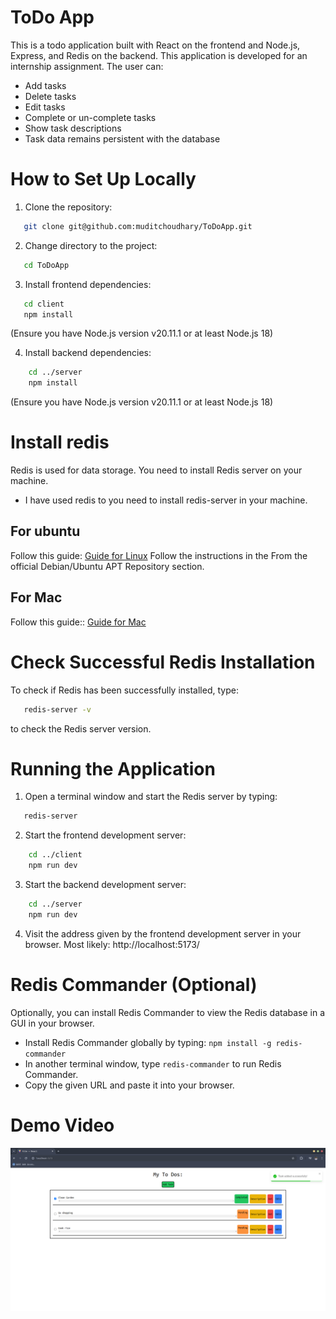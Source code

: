 # ToDo App

This is a todo application built with React on the frontend and Node.js, Express, and Redis on the backend. This application is developed for an internship assignment. The user can:

-   Add tasks
-   Delete tasks
-   Edit tasks
-   Complete or un-complete tasks
-   Show task descriptions
-   Task data remains persistent with the database

# How to Set Up Locally

1. Clone the repository:

```sh
   git clone git@github.com:muditchoudhary/ToDoApp.git
```

2. Change directory to the project:

```sh
   cd ToDoApp
```

3. Install frontend dependencies:

```sh
   cd client
   npm install
```

(Ensure you have Node.js version v20.11.1 or at least Node.js 18)

4. Install backend dependencies:

```sh
    cd ../server
    npm install
```

(Ensure you have Node.js version v20.11.1 or at least Node.js 18)

# Install redis

Redis is used for data storage. You need to install Redis server on your machine.

-   I have used redis to you need to install redis-server in your machine.

## For ubuntu

Follow this guide: [Guide for Linux](https://redis.io/docs/latest/operate/oss_and_stack/install/install-stack/linux/)
Follow the instructions in the From the official Debian/Ubuntu APT Repository section.

## For Mac

Follow this guide:: [Guide for Mac](https://redis.io/docs/latest/operate/oss_and_stack/install/install-redis/install-redis-on-mac-os/)

# Check Successful Redis Installation

To check if Redis has been successfully installed, type:

```sh
   redis-server -v
```

to check the Redis server version.

# Running the Application

1. Open a terminal window and start the Redis server by typing:

```sh
   redis-server
```

2. Start the frontend development server:

```sh
    cd ../client
    npm run dev
```

3. Start the backend development server:

```sh
    cd ../server
    npm run dev
```

4. Visit the address given by the frontend development server in your browser. Most likely: http://localhost:5173/

# Redis Commander (Optional)

Optionally, you can install Redis Commander to view the Redis database in a GUI in your browser.

- Install Redis Commander globally by typing: `npm install -g redis-commander`
- In another terminal window, type `redis-commander` to run Redis Commander.
- Copy the given URL and paste it into your browser.

# Demo Video
[![Watch the demo video](./client/public/demo-img.png)](https://vimeo.com/950424635?share=copy)
